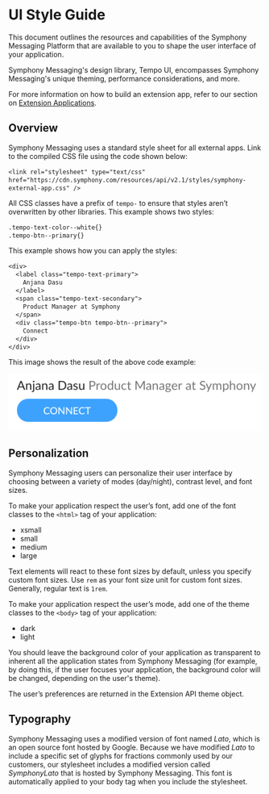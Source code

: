# UI Style Guide

This document outlines the resources and capabilities of the Symphony Messaging Platform that are available to you to shape the user interface of your application.

Symphony Messaging's design library, Tempo UI, encompasses Symphony Messaging's unique theming, performance considerations, and more.

For more information on how to build an extension app, refer to our section on [Extension Applications](../../ext-apps/building-extension-apps.md).

## Overview

Symphony Messaging uses a standard style sheet for all external apps. Link to the compiled CSS file using the code shown below:

```markup
<link rel="stylesheet" type="text/css" href="https://cdn.symphony.com/resources/api/v2.1/styles/symphony-external-app.css" />
```

All CSS classes have a prefix of `tempo-` to ensure that styles aren’t overwritten by other libraries. This example shows two styles:

```markup
.tempo-text-color--white{}
.tempo-btn--primary{}
```

This example shows how you can apply the styles:

```markup
<div>
  <label class="tempo-text-primary">
    Anjana Dasu
  </label>
  <span class="tempo-text-secondary">
    Product Manager at Symphony
  </span>
  <div class="tempo-btn tempo-btn--primary">
    Connect
  </div>
</div>
```

This image shows the result of the above code example:

![](../../.gitbook/assets/85c0431-Screen_Shot_2017-06-06_at_3.22.38_PM.png)

## Personalization

Symphony Messaging users can personalize their user interface by choosing between a variety of modes (day/night), contrast level, and font sizes.

To make your application respect the user’s font, add one of the font classes to the `<html>` tag of your application:

* xsmall
* small
* medium
* large

Text elements will react to these font sizes by default, unless you specify custom font sizes. Use `rem` as your font size unit for custom font sizes. Generally, regular text is `1rem`.

To make your application respect the user’s mode, add one of the theme classes to the `<body>` tag of your application:

* dark
* light

You should leave the background color of your application as transparent to inherent all the application states from Symphony Messaging (for example, by doing this, if the user focuses your application, the background color will be changed, depending on the user's theme).

The user’s preferences are returned in the Extension API theme object.

## Typography

Symphony Messaging uses a modified version of font named _Lato_, which is an open source font hosted by Google. Because we have modified _Lato_ to include a specific set of glyphs for fractions commonly used by our customers, our stylesheet includes a modified version called _SymphonyLato_ that is hosted by Symphony Messaging. This font is automatically applied to your body tag when you include the stylesheet.
